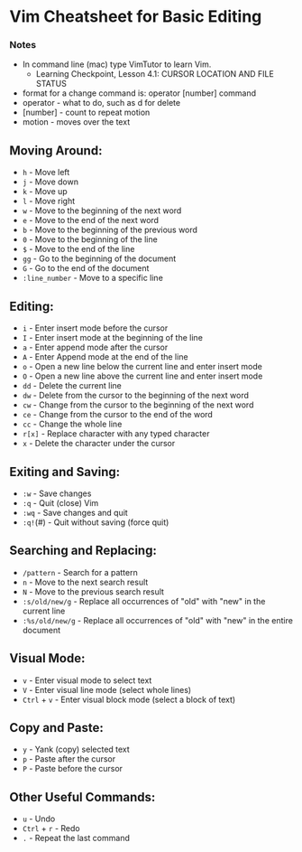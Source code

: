# Vim Cheatsheet for Basic Editing
### Notes
- In command line (mac) type VimTutor to learn Vim.
    - Learning Checkpoint, Lesson 4.1: CURSOR LOCATION AND FILE STATUS
- format for a change command is:
    operator \[number\] command
- operator - what to do, such as d for delete
- \[number\] - count to repeat motion
- motion - moves over the text

## Moving Around:
- `h` - Move left
- `j` - Move down
- `k` - Move up
- `l` - Move right
- `w` - Move to the beginning of the next word
- `e` - Move to the end of the next word
- `b` - Move to the beginning of the previous word
- `0` - Move to the beginning of the line
- `$` - Move to the end of the line
- `gg` - Go to the beginning of the document
- `G` - Go to the end of the document
- `:line_number` - Move to a specific line

## Editing:
- `i` - Enter insert mode before the cursor
- `I` - Enter insert mode at the beginning of the line
- `a` - Enter append mode after the cursor
- `A` - Enter Append mode at the end of the line
- `o` - Open a new line below the current line and enter insert mode
- `O` - Open a new line above the current line and enter insert mode
- `dd` - Delete the current line
- `dw` - Delete from the cursor to the beginning of the next word
- `cw` - Change from the cursor to the beginning of the next word
- `ce` - Change from the cursor to the end of the word
- `cc` - Change the whole line
- `r[x]` - Replace character with any typed character
- `x` - Delete the character under the cursor

## Exiting and Saving:
- `:w` - Save changes
- `:q` - Quit (close) Vim
- `:wq` - Save changes and quit
- `:q!`(#) - Quit without saving (force quit)

## Searching and Replacing:
- `/pattern` - Search for a pattern
- `n` - Move to the next search result
- `N` - Move to the previous search result
- `:s/old/new/g` - Replace all occurrences of "old" with "new" in the current line
- `:%s/old/new/g` - Replace all occurrences of "old" with "new" in the entire document

## Visual Mode:
- `v` - Enter visual mode to select text
- `V` - Enter visual line mode (select whole lines)
- `Ctrl` + `v` - Enter visual block mode (select a block of text)

## Copy and Paste:
- `y` - Yank (copy) selected text
- `p` - Paste after the cursor
- `P` - Paste before the cursor

## Other Useful Commands:
- `u` - Undo
- `Ctrl` + `r` - Redo
- `.` - Repeat the last command
